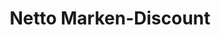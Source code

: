 ---
title: "Netto Marken-Discount"
url: /wilhelmshaven/netto-marken-discount-posener-strasse/
shop: Supermarkt
---